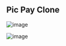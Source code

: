 ## Pic Pay Clone

![image](https://user-images.githubusercontent.com/63013756/83487136-d8e6e080-a480-11ea-9ff0-106492095ad6.png)

![image](https://user-images.githubusercontent.com/63013756/84120538-51fbb000-aa0c-11ea-9219-77ffa9e0ca09.png)


